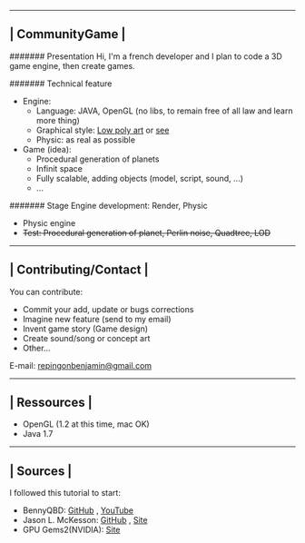 -----------------
| CommunityGame |
-----------------

####### Presentation
Hi, I'm a french developer and I plan to code a 3D game engine, then create games.

####### Technical feature
* Engine:
  * Language: JAVA, OpenGL (no libs, to remain free of all law and learn more thing)
  * Graphical style: [Low poly art](http://bit.ly/1oeDOdW) or [see](https://github.com/BenjaminRepingon/CommunityGame/tree/master/screenshot)
  * Physic: as real as possible
* Game (idea):
  * Procedural generation of planets
  * Infinit space
  * Fully scalable, adding objects (model, script, sound, ...)
  * ...

####### Stage
Engine development: Render, Physic
* Physic engine
* ~~Test: Procedural generation of planet, Perlin noise, Quadtree, LOD~~

------------------------
| Contributing/Contact |
------------------------
You can contribute:
* Commit your add, update or bugs corrections
* Imagine new feature (send to my email)
* Invent game story (Game design)
* Create sound/song or concept art
* Other...

E-mail: repingonbenjamin@gmail.com

--------------
| Ressources |
--------------

* OpenGL (1.2 at this time, mac OK)
* Java 1.7

-----------
| Sources |
-----------

I followed this tutorial to start:
* BennyQBD: [GitHub](https://github.com/BennyQBD) , [YouTube](https://www.youtube.com/user/thebennybox)
* Jason L. McKesson: [GitHub](https://github.com/integeruser/gltut-lwjgl) , [Site](http://www.arcsynthesis.org/gltut/)
* GPU Gems2(NVIDIA): [Site](http://http.developer.nvidia.com/GPUGems2/gpugems2_frontmatter.html)
